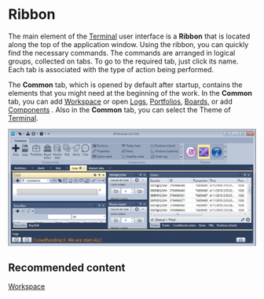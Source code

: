 # Ribbon

The main element of the [Terminal](Terminal.md) user interface is a **Ribbon** that is located along the top of the application window. Using the ribbon, you can quickly find the necessary commands. The commands are arranged in logical groups, collected on tabs. To go to the required tab, just click its name. Each tab is associated with the type of action being performed.

The **Common** tab, which is opened by default after startup, contains the elements that you might need at the beginning of the work. In the **Common** tab, you can add [Workspace](Designer_Workspace.md) or open [Logs](Designer_Panel_Logs.md), [Portfolios](Designer_Panel_Portfolios.md), [Boards](Designer_Boards.md), or add [Components](Designer_Components.md) . Also in the **Common** tab, you can select the Theme of [Terminal](Terminal.md).

![Terminal Tape 00](../images/Terminal_Tape_00.png)

## Recommended content

[Workspace](Designer_Workspace.md)
